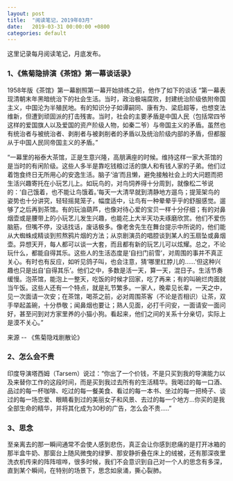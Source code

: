 ```yaml
---
layout: post
title:  "阅读笔记，2019年03月"
date:   2019-03-31 00:00:00 +0800
categories: default
---
```


这里记录每月阅读笔记，月底发布。


### 1、《焦菊隐排演《茶馆》第一幕谈话录》

1958年版《茶馆》第一幕剧照第一幕开始排练之前，他作了如下的谈话    “第一幕表现清朝末年黑暗统治下的社会生活。当时，政治极端腐败，封建统治阶级依附帝国主义，中国沦为半殖民地。有的知识分子如谭嗣同、康有为、梁启超等，也想变法维新，但遭到顽固派的打击残害。当时，社会的主要矛盾是中国人民（包括常四爷这样的爱国旗人以及爱国的资产阶级人物，如秦二爷）与帝国主义的矛盾。虽然也有统治者与被统治者、剥削者与被剥削者的矛盾以及统治阶级内部的矛盾，但都服从于中国人民同帝国主义的矛盾。”    

“一幕里的裕泰大茶馆，正是生意兴隆，高朋满座的时候。维持这样一家大茶馆的是当时的有闲阶级。这些人多半是靠吃钱粮过活的旗人和有钱人家的子弟。他们过着饱食终日无所用心的安逸生活。脑子‘油’而且懒，避免接触社会上的大问题而把生活兴趣寄托在小玩艺儿上。如玩鸟的，对鸟饲养得十分周到，就像松二爷说的：‘自己饿着，也不能让鸟饿着。’每天一大清早就到清静地方遛鸟；提笼架鸟的姿势也十分讲究，轻轻摇晃笼子，幅度适中，让鸟有一种晕晕乎乎的舒服感觉。遛够了之后再到茶馆。有的玩油葫芦，也像对待心爱的宝贝一样十分仔细；有的对鼻烟壶或是腰带上的小玩艺儿发生兴趣，也能花上大半天功夫琢磨欣赏。他们不爱伤脑筋，但嘴不停，没话找话，废话极多。像老舍先生在舞台提示中所说的，他们能从大蜘蛛成精谈到煎熬鸦片烟的方法；从京剧演员的唱腔谈到某人的玉扇坠或鼻烟壶。异想天开，每人都可以谈一大套，而且都有新的玩艺儿可以炫耀。总之，不论玩什么，都能自得其乐。这些人的生活态度是‘自扫门前雪’，对周围的事并不真正关心。有时也有反应，如听见鸽子叫，也会注意，猜‘哪里红脖儿的……’但这种兴趣也只是出自‘自得其乐’。他们之中，多数是活一天，算一天，混日子。生活节奏缓慢。泡茶馆，能泡上一整天，吃饭的时候才回家，吃了再来；有的叫碗烂肉面就当午饭。这些人还有一个特点，就是礼节繁多。一家人，晚辈见长辈，一天之中，见一次面请一次安；在茶馆，喝茶之前，必对周围茶客（不论是否相识）让茶，双手举起盖碗，十分恭敬；闻鼻烟也要让；熟人见面，必打千问安，一面请安一面问好，甚至问到对方家里养的小猫小狗。看起来，他们之间的关系十分亲切，实际上是漠不关心。”

来源 -- 《焦菊隐戏剧散论》


### 2、怎么会不贵

印度导演塔西姆（Tarsem）说过：“你出了一个价钱，不是只买到我的导演能力以及来替你工作的这段时间，而是买到我过去所有的生活精华。我喝过的每一口酒、品过的每一杯咖啡、吃过的每一餐美食、看过的每一本书、坐过的每一把椅子、谈过的每一场恋爱、眼睛看到过的美丽女子和风景、去过的每一个地方…你买的是我全部生命的精华，并将其化成为30秒的广告，怎么会不贵.....”

### 3、思念

至亲离去的那一瞬间通常不会使人感到悲伤，真正会让你感到悲痛的是打开冰箱的那半盒牛奶、那窗台上随风微曳的绿箩、那安静折叠在床上的绒被，还有那深夜里洗衣机传来的阵阵喧哗，很多时候，我们不会意识到自己对一个人的思念有多深，直到某个瞬间，在特别的场景下，思念如泉涌，撕心裂肺。


